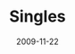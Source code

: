 ---
layout: message
category: message
series: "Typecast"
title: "Singles"
date: 2009-11-22
audio-description: "Being single can be a blessing. Brian Tome and a panel of single people discuss the nature of being single and what God says about it."
audio: "http://s3.amazonaws.com/crossroadsaudiomessages/Typecast2.mp3"
audio-title: "Singles"
audio-duration: "41:16"
notes-description: "Being single can be a blessing. Brian Tome and a panel of single people discuss the nature of being single and what God says about it. "
notes: "http://www.crossroads.net/players/media/hq/SN_11_21-22_09.pdf "
notes-title: "Singles (Study Notes)"
program-description: "Being single can be a blessing. Brian Tome and a panel of single people discuss the nature of being single and what God says about it."
program: "http://www.crossroads.net/players/media/hq/11_21-22_09Program.pdf"
program-title: "Singles (Program)"
video-description: "Being single can be a blessing. Brian Tome and a panel of single people discuss the nature of being single and what God says about it."
video-title: "Singles"
video: "https://s3.amazonaws.com/crossroadsvideomessages/Typecast2.mp4"
video-poster: "https://www.crossroads.net/uploadedfiles/Typecast2-still.jpg"
---